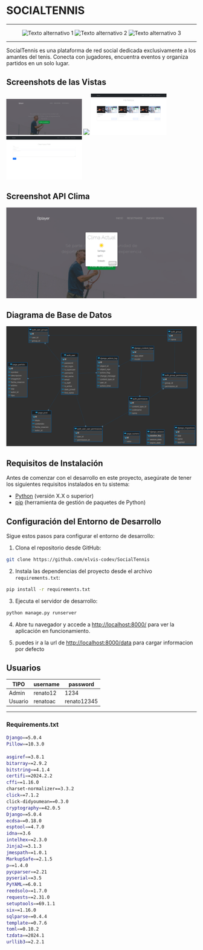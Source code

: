 # SOCIALTENNIS
------
<div style="text-align:center">
    <img src="https://www.python.org/static/community_logos/python-logo.png" alt="Texto alternativo 1" width="200" style="display:inline">
    <img src="https://www.djangoproject.com/s/img/logos/django-logo-positive.png" alt="Texto alternativo 2" width="200" style="display:inline">
    <img src="https://upload.wikimedia.org/wikipedia/commons/thumb/3/38/SQLite370.svg/1200px-SQLite370.svg.png" alt="Texto alternativo 3" width="200" style="display:inline">
</div>

------

SocialTennis es una plataforma de red social dedicada exclusivamente a los amantes del tenis. Conecta con jugadores, encuentra eventos y organiza partidos en un solo lugar.

## Screenshots de las Vistas
<div>
    <img src="https://github.com/elvis-codev/SocialTennis/blob/main/Screenshots/Screenshot%201%20-%20Pagina%20Inicio.png" width="200" />
    <img src="https://github.com/elvis-codev/SocialTennis/blob/main/Screenshots/Screenshot%202%20-%20Inicio%20Sesi%C3%B3n.png" width="200" />
    <img src="https://github.com/elvis-codev/SocialTennis/blob/main/Screenshots/Screenshot%205%20-%20Partidos.png" width="200" />
    <img src="https://github.com/elvis-codev/SocialTennis/blob/main/Screenshots/Screenshot_9%20-%20Crear%20Post%20.png" width="200" />
</div>

## Screenshot API Clima
![alt text](https://github.com/elvis-codev/SocialTennis_Clima/blob/main/Screenshots/Screenshot%2010%20-%20Clima.png?raw=true)

## Diagrama de Base de Datos
![alt text](https://github.com/elvis-codev/SocialTennis/blob/main/Diagrama%20Base%20de%20Datos/BasedeDatos_SocialTennis.png?raw=true)


## Requisitos de Instalación

Antes de comenzar con el desarrollo en este proyecto, asegúrate de tener los siguientes requisitos instalados en tu sistema:

- [Python](https://www.python.org/downloads/) (versión X.X o superior)
- [pip](https://pip.pypa.io/en/stable/installation/) (herramienta de gestión de paquetes de Python)

## Configuración del Entorno de Desarrollo

Sigue estos pasos para configurar el entorno de desarrollo:

1. Clona el repositorio desde GitHub:

```bash
git clone https://github.com/elvis-codev/SocialTennis
```

2. Instala las dependencias del proyecto desde el archivo `requirements.txt`:

```bash
pip install -r requirements.txt
```

3. Ejecuta el servidor de desarrollo:

```bash
python manage.py runserver
```

4. Abre tu navegador y accede a [http://localhost:8000/](http://localhost:8000/) para ver la aplicación en funcionamiento.

5. puedes ir a la url de [http://localhost:8000/data](http://localhost:8000/data) para cargar informacion por defecto

## Usuarios

| TIPO  | username  | password  |
|---|---|---|
| Admin  | renato12  | 1234  |
| Usuario  | renatoac  | renato12345 |



--- 


### Requirements.txt
```bash
Django==5.0.4
Pillow==10.3.0

asgiref==3.8.1
bitarray==2.9.2
bitstring==4.1.4
certifi==2024.2.2
cffi==1.16.0
charset-normalizer==3.3.2
click==7.1.2
click-didyoumean==0.3.0
cryptography==42.0.5
Django==5.0.4
ecdsa==0.18.0
esptool==4.7.0
idna==3.6
intelhex==2.3.0
Jinja2==3.1.3
jmespath==1.0.1
MarkupSafe==2.1.5
p==1.4.0
pycparser==2.21
pyserial==3.5
PyYAML==6.0.1
reedsolo==1.7.0
requests==2.31.0
setuptools==69.1.1
six==1.16.0
sqlparse==0.4.4
template==0.7.6
toml==0.10.2
tzdata==2024.1
urllib3==2.2.1
```
